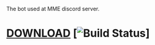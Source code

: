 The bot used at MME discord server. <br>

# [DOWNLOAD](https://berndivader.pii.at/jenkins/job/HeeWhoMee/) [![Build Status](https://berndivader.pii.at/jenkins/job/HeeWhoMee/badge/icon)] <br>
